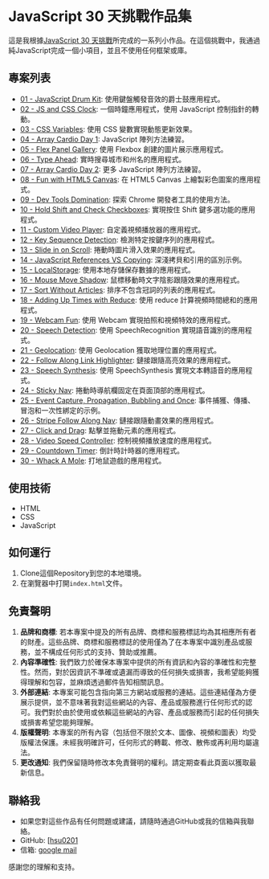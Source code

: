 ﻿# JavaScript 30 天挑戰作品集

這是我根據[JavaScript 30 天挑戰](https://javascript30.com/)所完成的一系列小作品。在這個挑戰中，我通過純JavaScript完成一個小項目，並且不使用任何框架或庫。

## 專案列表
- [01 - JavaScript Drum Kit](01-JavaScript-Drum-Kit): 使用鍵盤觸發音效的爵士鼓應用程式。
- [02 - JS and CSS Clock](02-JS-and-CSS-Clock): 一個時鐘應用程式，使用 JavaScript 控制指針的轉動。
- [03 - CSS Variables](03-CSS-Variables): 使用 CSS 變數實現動態更新效果。
- [04 - Array Cardio Day 1](04-Array-Cardio-Day-1): JavaScript 陣列方法練習。
- [05 - Flex Panel Gallery](05-Flex-Panel-Gallery): 使用 Flexbox 創建的圖片展示應用程式。
- [06 - Type Ahead](06-Type-Ahead): 實時搜尋城市和州名的應用程式。
- [07 - Array Cardio Day 2](07-Array-Cardio-Day-2): 更多 JavaScript 陣列方法練習。
- [08 - Fun with HTML5 Canvas](08-Fun-with-HTML5-Canvas): 在 HTML5 Canvas 上繪製彩色圖案的應用程式。
- [09 - Dev Tools Domination](09-Dev-Tools-Domination): 探索 Chrome 開發者工具的使用方法。
- [10 - Hold Shift and Check Checkboxes](10-Hold-Shift-and-Check-Checkboxes): 實現按住 Shift 鍵多選功能的應用程式。
- [11 - Custom Video Player](11-Custom-Video-Player): 自定義視頻播放器的應用程式。
- [12 - Key Sequence Detection](12-Key-Sequence-Detection): 檢測特定按鍵序列的應用程式。
- [13 - Slide in on Scroll](13-Slide-in-on-Scroll): 捲動時圖片滑入效果的應用程式。
- [14 - JavaScript References VS Copying](14-JavaScript-References-VS-Copying): 深淺拷貝和引用的區別示例。
- [15 - LocalStorage](15-LocalStorage): 使用本地存儲保存數據的應用程式。
- [16 - Mouse Move Shadow](16-Mouse-Move-Shadow): 鼠標移動時文字陰影跟隨效果的應用程式。
- [17 - Sort Without Articles](17-Sort-Without-Articles): 排序不包含冠詞的列表的應用程式。
- [18 - Adding Up Times with Reduce](18-Adding-Up-Times-with-Reduce): 使用 reduce 計算視頻時間總和的應用程式。
- [19 - Webcam Fun](19-Webcam-Fun): 使用 Webcam 實現拍照和視頻特效的應用程式。
- [20 - Speech Detection](20-Speech-Detection): 使用 SpeechRecognition 實現語音識別的應用程式。
- [21 - Geolocation](21-Geolocation): 使用 Geolocation 獲取地理位置的應用程式。
- [22 - Follow Along Link Highlighter](22-Follow-Along-Link-Highlighter): 鏈接跟隨高亮效果的應用程式。
- [23 - Speech Synthesis](23-Speech-Synthesis): 使用 SpeechSynthesis 實現文本轉語音的應用程式。
- [24 - Sticky Nav](24-Sticky-Nav): 捲動時導航欄固定在頁面頂部的應用程式。
- [25 - Event Capture, Propagation, Bubbling and Once](25-Event-Capture-Propagation-Bubbling-and-Once): 事件捕獲、傳播、冒泡和一次性綁定的示例。
- [26 - Stripe Follow Along Nav](26-Stripe-Follow-Along-Nav): 鏈接跟隨動畫效果的應用程式。
- [27 - Click and Drag](27-Click-and-Drag): 點擊並拖動元素的應用程式。
- [28 - Video Speed Controller](28-Video-Speed-Controller): 控制視頻播放速度的應用程式。
- [29 - Countdown Timer](29-Countdown-Timer): 倒計時計時器的應用程式。
- [30 - Whack A Mole](30-Whack-A-Mole): 打地鼠遊戲的應用程式。

## 使用技術

- HTML
- CSS
- JavaScript

## 如何運行

1. Clone這個Repository到您的本地環境。
2. 在瀏覽器中打開`index.html`文件。



## 免責聲明

1. **品牌和商標**: 若本專案中提及的所有品牌、商標和服務標誌均為其相應所有者的財產。這些品牌、商標和服務標誌的使用僅為了在本專案中識別產品或服務，並不構成任何形式的支持、贊助或推薦。
2. **內容準確性**: 我們致力於確保本專案中提供的所有資訊和內容的準確性和完整性。然而，對於因資訊不準確或遺漏而導致的任何損失或損害，我希望能夠獲得理解和包容，並麻煩透過郵件告知相關訊息。
3. **外部連結**: 本專案可能包含指向第三方網站或服務的連結。這些連結僅為方便展示提供，並不意味著我對這些網站的內容、產品或服務進行任何形式的認可。我們對於由於使用或依賴這些網站的內容、產品或服務而引起的任何損失或損害希望您能夠理解。
4. **版權聲明**: 本專案的所有內容（包括但不限於文本、圖像、視頻和圖表）均受版權法保護。未經我明確許可，任何形式的轉載、修改、散佈或再利用均屬違法。
5. **更改通知**: 我們保留隨時修改本免責聲明的權利。請定期查看此頁面以獲取最新信息。

## 聯絡我

- 如果您對這些作品有任何問題或建議，請隨時通過GitHub或我的信箱與我聯絡。
- GitHub: [[hsu0201](https://github.com/HSU0201)
- 信箱: [google mail](https://mail.google.com/mail/u/0/?fs=1&tf=cm&source=mailto&su=Hello+Ben,+From+Github&to=happymin0318@gmail.com)

感謝您的理解和支持。
